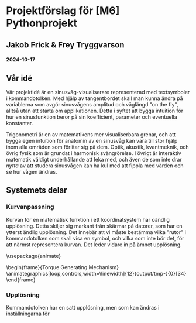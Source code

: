 # **Projektförslag för [M6] Pythonprojekt**
## Jakob Frick & Frey Tryggvarson
#### 2024-10-17
## Vår idé
Vår projektidé är en sinusvåg-visualiserare representerad med textsymboler i kommandotolken. Med hjälp av tangentbordet skall man kunna ändra på variablerna som avgör sinusvågens amplitud och våglängd "on the fly", alltså utan att starta om applikationen. Detta i syftet att bygga intuition för hur en sinusfunktion beror på sin koefficient, parameter och eventuella konstanter.

Trigonometri är en av matematikens mer visualiserbara grenar, och att bygga egen intuition för anatomin av en sinusvåg kan vara till stor hjälp inom alla områden som förlitar sig på dem. Optik, akustik, kvantmeknik, och övrig fysik som är grundat i harmonisk svängrörelse. I övrigt är interaktiv matematik väldigt underhållande att leka med, och även de som inte drar *nytta* av att studera sinusvågen kan ha kul med att fippla med värden och se hur vågen ändras.

## Systemets delar
### Kurvanpassning
Kurvan för en matematisk funktion i ett koordinatsystem har oändlig upplösning. Detta skiljer sig markant från skärmar på datorer, som har en ytterst ändlig upplösning. Det innebär att vi måste bestämma vilka "rutor" i kommandotolken som skall visa en symbol, och vilka som inte bör det, för att närmst representera kurvan. Det leder vidare in på ämnet upplösning.

\usepackage{animate}

\begin{frame}{Torque Generating Mechanism}
  \animategraphics[loop,controls,width=\linewidth]{12}{output/tmp-}{0}{34}
\end{frame}

### Upplösning
Kommandotolken har en satt upplösning, men som kan ändras i inställningarna för 